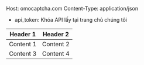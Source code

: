 Host: omocaptcha.com
Content-Type: application/json

- api_token: Khóa API lấy tại trang chủ chúng tôi


| Header 1 | Header 2 |
|----------|----------|
| Content 1| Content 2|
| Content 3| Content 4|
